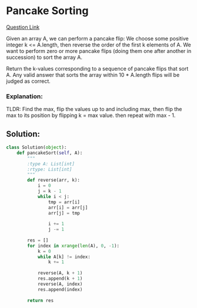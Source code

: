# Pancake Sorting  

[Question Link](https://leetcode.com/problems/pancake-sorting/submissions/)  

Given an array A, we can perform a pancake flip: We choose some positive integer k <= A.length, then reverse the order of the first k elements of A.  We want to perform zero or more pancake flips (doing them one after another in succession) to sort the array A.  

Return the k-values corresponding to a sequence of pancake flips that sort A.  Any valid answer that sorts the array within 10 * A.length flips will be judged as correct.  

### Explanation:
TLDR: Find the max, flip the values up to and including max, then flip the max to its position by flipping k = max value. then repeat with max - 1.

## Solution:
```Python
class Solution(object):
    def pancakeSort(self, A):
        """
        :type A: List[int]
        :rtype: List[int]
        """
        def reverse(arr, k):
            i = 0
            j = k - 1
            while i < j:
                tmp = arr[i]
                arr[i] = arr[j]
                arr[j] = tmp
                
                i += 1
                j -= 1
    
        res = []
        for index in xrange(len(A), 0, -1):
            k = 0
            while A[k] != index:
                k += 1
                
            reverse(A, k + 1)
            res.append(k + 1)
            reverse(A, index)
            res.append(index)
            
        return res
```
